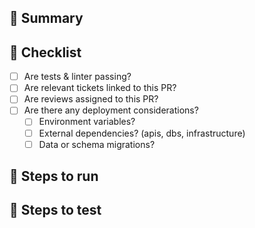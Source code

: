 ## 🤺 Summary
<!-- Describe the changes being introduced, providing any necessary context. Screenshots are welcome! -->

## 📝 Checklist
<!-- Check steps as necessary - this list is a reminder -->
* [ ] Are tests & linter passing?
* [ ] Are relevant tickets linked to this PR?
* [ ] Are reviews assigned to this PR?
* [ ] Are there any deployment considerations?
  * [ ] Environment variables?
  * [ ] External dependencies? (apis, dbs, infrastructure)
  * [ ] Data or schema migrations?

## 🧶 Steps to run
<!-- Include a short list of steps necessary to get the code running
* Any new environment variables
* Any build steps
* Any docker changes
* Any migrations or tasks that need to run manually
* Any new dependencies that need to be installed
-->

## 🔬 Steps to test
<!-- Include a short list of steps necessary to confirm confirm the changes
* Any pages you navigate to
* Any buttons or elements you click or interact with
* Any expectations you have while
-->
